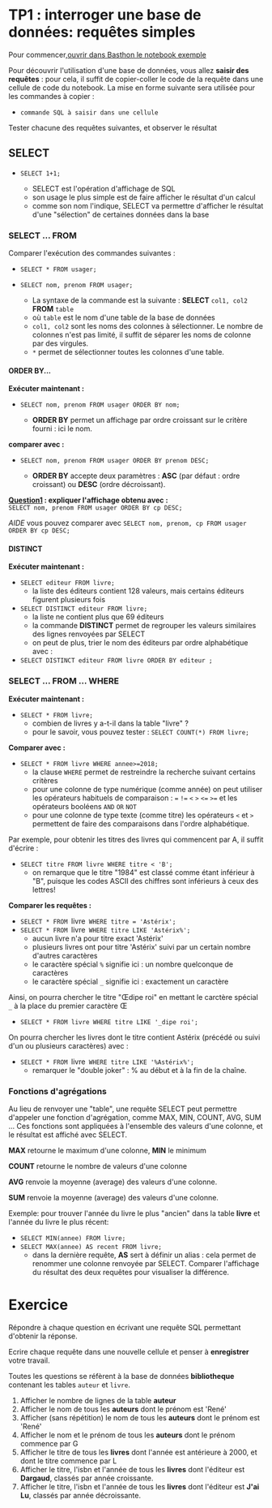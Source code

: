 # TP1 : interroger une base de données: requêtes simples
Pour commencer,[ouvrir dans Basthon le notebook exemple](https://notebook.basthon.fr/?kernel=sql&from=https://raw.githubusercontent.com/thfruchart/tnsi/main/02/exemple.ipynb&module=https://raw.githubusercontent.com/thfruchart/tnsi/main/02/livres.sql)



Pour découvrir l'utilisation d'une base de données, vous allez **saisir des requêtes** : pour cela, il suffit de copier-coller le code de la requête dans une cellule de code du notebook. La mise en forme suivante sera utilisée pour les commandes à copier :
* `commande SQL à saisir dans une cellule`

Tester chacune des requêtes suivantes, et observer le résultat
## SELECT
* `SELECT 1+1;`

   * SELECT est l'opération d'affichage de SQL
   * son usage le plus simple est de faire afficher le résultat d'un calcul
   * comme son nom l'indique, SELECT va permettre d'afficher le résultat d'une "sélection" de certaines données dans la base

### SELECT ...  FROM
Comparer l'exécution des commandes suivantes : 
* `SELECT * FROM usager;`
* `SELECT nom, prenom FROM usager;`

   * La syntaxe de la commande est la suivante : **SELECT** `col1, col2`  **FROM** `table` 
   * où `table` est le nom d'une table de la base de données
   * `col1, col2` sont les noms des colonnes à sélectionner. Le nombre de colonnes n'est pas limité, il suffit de séparer les noms de colonne par des virgules.
   * `*` permet de sélectionner toutes les colonnes d'une table.

#### ORDER BY... 
**Exécuter maintenant :**  
* `SELECT nom, prenom FROM usager ORDER BY nom;`

   * **ORDER BY** permet un affichage par ordre croissant sur le critère fourni : ici le nom.

**comparer avec :**
* `SELECT nom, prenom FROM usager ORDER BY prenom DESC;`

   * **ORDER BY** accepte deux paramètres : **ASC** (par défaut : ordre croissant) ou **DESC** (ordre décroissant).

**[Question1]() : expliquer l'affichage obtenu avec :**  
`SELECT nom, prenom FROM usager ORDER BY cp DESC;`

*AIDE* vous pouvez comparer avec `SELECT nom, prenom, cp FROM usager ORDER BY cp DESC;`

#### DISTINCT
**Exécuter maintenant :**
* `SELECT editeur FROM livre;`
   * la liste des éditeurs contient 128 valeurs, mais certains éditeurs figurent plusieurs fois
* `SELECT DISTINCT editeur FROM livre;`
   * la liste ne contient plus que 69 éditeurs
   * la commande **DISTINCT** permet de regrouper les valeurs similaires des lignes renvoyées par SELECT
   * on peut de plus, trier le nom des éditeurs par ordre alphabétique avec :
* `SELECT DISTINCT editeur FROM livre ORDER BY editeur ;`
   
 

### SELECT ...  FROM ... WHERE
**Exécuter maintenant :**
* `SELECT * FROM livre;`
   * combien de livres y a-t-il dans la table "livre" ?
   * pour le savoir, vous pouvez tester :  `SELECT COUNT(*) FROM livre;` 
   
**Comparer avec :**
* `SELECT * FROM livre WHERE annee>=2018;`
   * la clause `WHERE` permet de restreindre la recherche suivant certains critères
   * pour une colonne de type numérique (comme année) on peut utiliser les opérateurs habituels de comparaison : `=`   `!=` `<`   `>` `<=`   `>=` et les opérateurs booléens `AND`   `OR` `NOT`
   * pour une colonne de type texte (comme titre) les opérateurs `<` et `>` permettent de faire des comparaisons dans l'ordre alphabétique.
   
Par exemple, pour obtenir les titres des livres qui commencent par A, il suffit d'écrire : 
* `SELECT titre FROM livre WHERE titre < 'B';`
   * on remarque que le titre "1984" est classé comme étant inférieur à "B", puisque les codes ASCII des chiffres sont inférieurs à ceux des lettres!

**Comparer les requêtes :**
* `SELECT * FROM `livre` WHERE titre = 'Astérix';`
* `SELECT * FROM `livre` WHERE titre LIKE 'Astérix%';`
   * aucun livre n'a pour titre exact 'Astérix'
   * plusieurs livres ont pour titre 'Astérix' suivi par un certain nombre d'autres caractères
   * le caractère spécial `%` signifie ici : un nombre quelconque de caractères
   * le caractère spécial `_` signifie ici : exactement un caractère
  
  
Ainsi, on pourra chercher le titre "Œdipe roi" en mettant le carctère spécial `_` à la place du premier caractère Œ  
* `SELECT * FROM livre WHERE titre LIKE '_dipe roi';`

On pourra chercher les livres dont le titre contient Astérix (précédé ou suivi d'un ou plusieurs caractères) avec : 
* `SELECT * FROM `livre` WHERE titre LIKE '%Astérix%';`
   * remarquer le "double joker" : % au début et à la fin de la chaîne.

### Fonctions d'agrégations
Au lieu de renvoyer une "table", une requête SELECT peut permettre d'appeler une fonction d'agrégation, comme MAX, MIN, COUNT, AVG, SUM ... 
Ces fonctions sont appliquées à l'ensemble des valeurs d'une colonne, et le résultat est affiché avec SELECT.

**MAX** retourne le maximum d'une colonne, **MIN** le minimum

**COUNT** retourne le nombre de valeurs d'une colonne

**AVG** renvoie la moyenne (average) des valeurs d'une colonne. 

**SUM** renvoie la moyenne (average) des valeurs d'une colonne. 

Exemple: pour trouver l'année du livre le plus "ancien" dans la table **livre**  et l'année du livre le plus récent: 
* `SELECT MIN(annee) FROM livre;`
* `SELECT MAX(annee) AS recent FROM livre;`
   * dans la dernière requête, **AS** sert à définir un alias : cela permet de renommer une colonne renvoyée par SELECT. Comparer l'affichage du résultat des deux requêtes pour visualiser la différence.

# Exercice
Répondre à chaque question en écrivant une requête SQL permettant d'obtenir la réponse.

Ecrire chaque requête dans une nouvelle cellule et penser à  **enregistrer** votre travail.

Toutes les questions se réfèrent à la base de données **bibliotheque** contenant les tables `auteur` et `livre`.

1. Afficher le nombre de lignes de la table **auteur**
2. Afficher le nom de tous les **auteurs** dont le prénom est 'René'
3. Afficher (sans répétition) le nom de tous les **auteurs** dont le prénom est 'René'
4. Afficher le nom et le prénom de tous les **auteurs** dont le prénom commence par G
5. Afficher le titre de tous les **livres** dont l'année est antérieure à 2000, et dont le titre commence par L
6. Afficher le titre, l'isbn et l'année de tous les **livres** dont l'éditeur est **Dargaud**, classés par année croissante.
7. Afficher le titre, l'isbn et l'année de tous les **livres** dont l'éditeur est **J'ai Lu**, classés par année décroissante.


